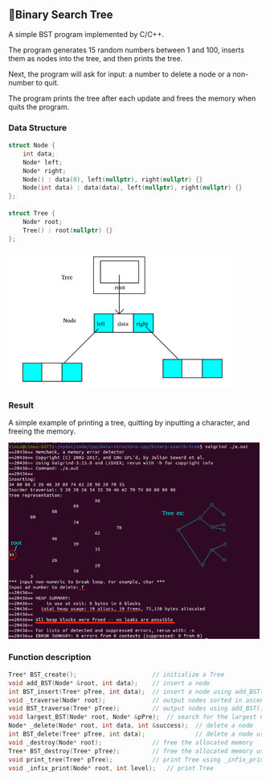 ## 📕Binary Search Tree

A simple BST program implemented by C/C++.

The program generates 15 random numbers between 1 and 100, inserts them as nodes into the tree, and then prints the tree.

Next, the program will ask for input: a number to delete a node or a non-number to quit.

The program prints the tree after each update and frees the memory when quits the program.

### Data Structure

```c++
struct Node {
    int data;
    Node* left;
    Node* right;
    Node() : data(0), left(nullptr), right(nullptr) {}
    Node(int data) : data(data), left(nullptr), right(nullptr) {}
};

struct Tree {
    Node* root;
    Tree() : root(nullptr) {}
};
```

<img src="./img/structure.png" alt="structure" width="450" />



### Result

A simple example of printing a tree, quitting by inputting a character, and freeing the memory.

<img src="./img/result.png" alt="result" width="500" />

### Function description

```c++
Tree* BST_create();                     // initialize a Tree
void add_BST(Node* &root, int data);    // insert a node
int BST_insert(Tree* pTree, int data);  // insert a node using add_BST()
void _traverse(Node* root);             // output nodes sorted in ascending order
void BST_traverse(Tree* pTree);         // output nodes using add_BST()
void largest_BST(Node* root, Node* &pPre);	// search for the largest node
Node* _delete(Node* root, int data, int &success);  // delete a node
int BST_delete(Tree* pTree, int data);              // delete a node using _delete()
void _destroy(Node* root);              // free the allocated memory
Tree* BST_destroy(Tree* pTree);         // free the allocated memory using _destroy()
void print_tree(Tree* pTree);           // print Tree using _infix_print()
void _infix_print(Node* root, int level);   // print Tree
```

